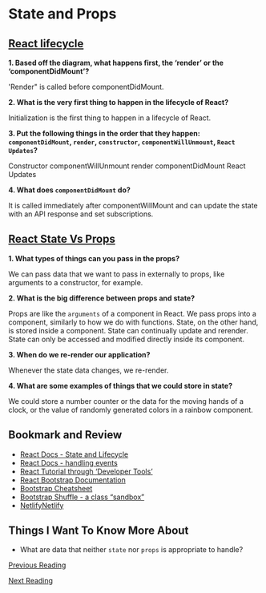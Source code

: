 # State and Props

## [React lifecycle](https://medium.com/@joshuablankenshipnola/react-component-lifecycle-events-cb77e670a093)

**1. Based off the diagram, what happens first, the ‘render’ or the ‘componentDidMount’?**

'Render" is called before componentDidMount.

**2. What is the very first thing to happen in the lifecycle of React?**

Initialization is the first thing to happen in a lifecycle of React.

**3. Put the following things in the order that they happen: `componentDidMount`, `render`, `constructor`, `componentWillUnmount`, `React Updates`?**

Constructor
componentWillUnmount
render
componentDidMount
React Updates

**4. What does `componentDidMount` do?**

It is called immediately after componentWillMount and can update the state with an API response and set subscriptions.

## [React State Vs Props](https://www.youtube.com/watch?v%3DIYvD9oBCuJI)

**1. What types of things can you pass in the props?**

We can pass data that we want to pass in externally to props, like arguments to a constructor, for example.

**2. What is the big difference between props and state?**

Props are like the `arguments` of a component in React. We pass props into a component, similarly to how we do with functions.
State, on the other hand, is stored inside a component. State can continually update and rerender. State can only be accessed and modified directly inside its component.

**3. When do we re-render our application?**

Whenever the state data changes, we re-render.

**4. What are some examples of things that we could store in state?**

We could store a number counter or the data for the moving hands of a clock, or the value of randomly generated colors in a rainbow component.

## Bookmark and Review

- [React Docs - State and Lifecycle](https://reactjs.org/docs/state-and-lifecycle.html)
- [React Docs - handling events](https://reactjs.org/docs/handling-events.html)
- [React Tutorial through ‘Developer Tools’](https://reactjs.org/tutorial/tutorial.html)
- [React Bootstrap Documentation](https://react-bootstrap.github.io/)
- [Bootstrap Cheatsheet](https://getbootstrap.com/docs/5.0/examples/cheatsheet/)
- [Bootstrap Shuffle - a class “sandbox”](https://bootstrapshuffle.com/classes)
- [NetlifyNetlify](https://www.netlify.com/)

## Things I Want To Know More About

- What are data that neither `state` nor `props` is appropriate to handle?

[Previous Reading](./class-01.md)

[Next Reading](./class-03.md)
